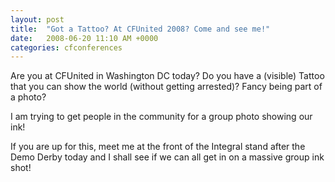 ```yaml
---
layout: post
title:  "Got a Tattoo? At CFUnited 2008? Come and see me!"
date:   2008-06-20 11:10 AM +0000
categories: cfconferences
---
```

Are you at CFUnited in Washington DC today? Do you have a (visible) Tattoo that you can show the world (without getting arrested)? Fancy being part of a photo?

I am trying to get people in the community for a group photo showing our ink! 

If you are up for this, meet me at the front of the Integral stand after the Demo Derby today and I shall see if we can all get in on a massive group ink shot!